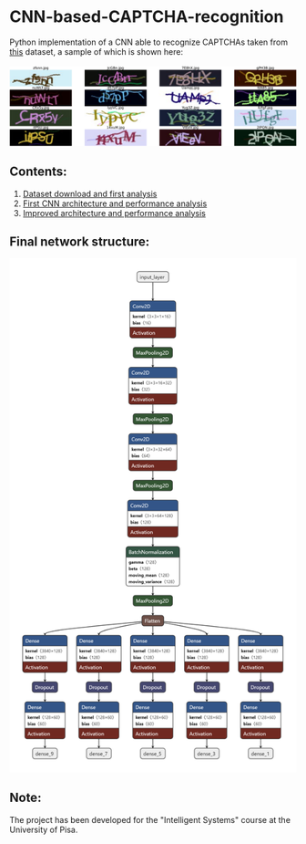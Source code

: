 # CNN-based-CAPTCHA-recognition
Python implementation of a CNN able to recognize CAPTCHAs taken from [this](https://www.kaggle.com/datasets/parsasam/captcha-dataset?select=115rB.jpg) dataset, a sample of which is shown here: <br><br>
![captcha_samples](https://github.com/marcoimbee/CNN-based-CAPTCHA-recognition/blob/main/images/captcha_samples.png)

## Contents:
1) [Dataset download and first analysis](https://github.com/marcoimbee/CNN-based-CAPTCHA-recognition/blob/main/notebooks/%5B1.0%5D%20Dataset%20download%20and%20first%20analysis.ipynb)
2) [First CNN architecture and performance analysis](https://github.com/marcoimbee/CNN-based-CAPTCHA-recognition/blob/main/notebooks/%5B2.0%5D%20First%20CNN%20architecture%20and%20performance%20analysis.ipynb)
3) [Improved architecture and performance analysis](https://github.com/marcoimbee/CNN-based-CAPTCHA-recognition/blob/main/notebooks/%5B3.0%5D%20Improved%20architecture%20and%20performance%20analysis.ipynb)

## Final network structure:
![final_network_arch](https://github.com/marcoimbee/CNN-based-CAPTCHA-recognition/blob/main/images/regularized_model_architecture.png)

## Note:
The project has been developed for the "Intelligent Systems" course at the University of Pisa.
